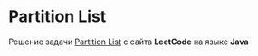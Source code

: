 # Partition List
Решение задачи [Partition List](https://leetcode.com/problems/partition-list/) с сайта **LeetCode** на языке **Java**